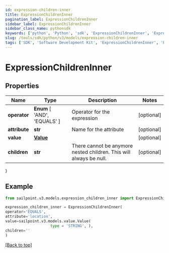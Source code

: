 ```yaml
---
id: expression-children-inner
title: ExpressionChildrenInner
pagination_label: ExpressionChildrenInner
sidebar_label: ExpressionChildrenInner
sidebar_class_name: pythonsdk
keywords: ['python', 'Python', 'sdk', 'ExpressionChildrenInner', 'ExpressionChildrenInner'] 
slug: /tools/sdk/python/v3/models/expression-children-inner
tags: ['SDK', 'Software Development Kit', 'ExpressionChildrenInner', 'ExpressionChildrenInner']
---
```


# ExpressionChildrenInner


## Properties

Name | Type | Description | Notes
------------ | ------------- | ------------- | -------------
**operator** |  **Enum** [  'AND',    'EQUALS' ] | Operator for the expression | [optional] 
**attribute** | **str** | Name for the attribute | [optional] 
**value** | [**Value**](value) |  | [optional] 
**children** | **str** | There cannot be anymore nested children. This will always be null. | [optional] 
}

## Example

```python
from sailpoint.v3.models.expression_children_inner import ExpressionChildrenInner

expression_children_inner = ExpressionChildrenInner(
operator='EQUALS',
attribute='location',
value=sailpoint.v3.models.value.Value(
                    type = 'STRING', ),
children=''
)

```
[[Back to top]](#) 


